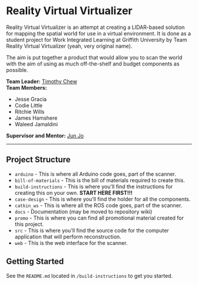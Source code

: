 # Reality Virtual Virtualizer

Reality Virtual Virtualizer is an attempt at creating a LIDAR-based solution for mapping the spatial world for use in a virtual environment. It is done as a student project for Work Integrated Learning at Griffith University by Team Reality Virtual Virtualizer (yeah, very original name).

The aim is put together a product that would allow you to scan the world with the aim of using as much off-the-shelf and budget components as possible.

**Team Leader:** [Timothy Chew](mailto:aytimothy@aytimothy.xyz)  
**Team Members:**
* Jesse Gracia
* Codie Little
* Ritchie Wills
* James Hamshere
* Waleed Jamaldini

**Supervisor and Mentor:** [Jun Jo](mailto:j.jo@griffith.edu.au)

----

## Project Structure

* `arduino` - This is where all Arduino code goes, part of the scanner.
* `bill-of-materials` - This is the bill of materials required to create this.
* `build-instructions` - This is where you'll find the instructions for creating this on your own. **START HERE FIRST!!!**
* `case-design` - This is where you'll find the holder for all the components.
* `catkin_ws` - This is where all the ROS code goes, part of the scanner.
* `docs` - Documentation (may be moved to repository wiki)
* `promo` - This is where you can find all promotional material created for this project.
* `src` - This is where you'll find the source code for the computer application that will perform reconstruction.
* `web` - This is the web interface for the scanner.

## Getting Started

See the `README.md` located in `/build-instructions` to get you started.
